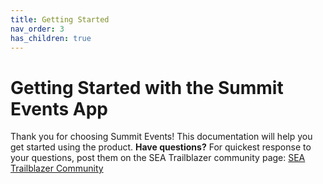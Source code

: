 ```yaml
---
title: Getting Started
nav_order: 3
has_children: true
---
```

# Getting Started with the Summit Events App

Thank you for choosing Summit Events!  This documentation will help you get started using the product.
__Have questions?__ For quickest response to your questions, post them on the SEA Trailblazer community page:  [SEA Trailblazer Community]([https://www.google.com](https://trailhead.salesforce.com/trailblazer-community/groups/0F94S000000kHi2SAE?tab=discussion&sort=LAST_MODIFIED_DATE_DESC)https://trailhead.salesforce.com/trailblazer-community/groups/0F94S000000kHi2SAE?tab=discussion&sort=LAST_MODIFIED_DATE_DESC)
